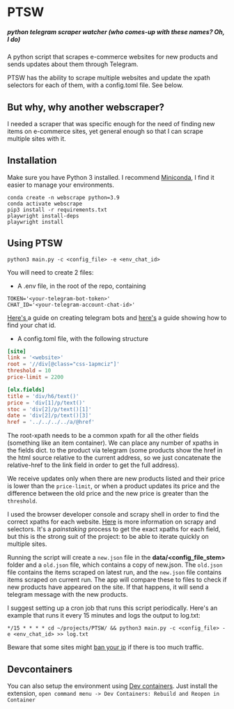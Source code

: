 # PTSW
##### *python telegram scraper watcher (who comes-up with these names? Oh, I do)*

A python script that scrapes e-commerce websites for new products and sends updates about them through Telegram.

PTSW has the ability to scrape multiple websites and update the xpath selectors for each of them, with a config.toml file. See below.

## But why, why another webscraper?
I needed a scraper that was specific enough for the need of finding new items on e-commerce sites, yet general enough so that I can scrape multiple sites with it.

## Installation
Make sure you have Python 3 installed. I recommend [Miniconda]( https://docs.conda.io/en/latest/miniconda.html ), I find it easier to manage your environments.

```
conda create -n webscrape python=3.9
conda activate webscrape
pip3 install -r requirements.txt
playwright install-deps
playwright install
```

## Using PTSW
```
python3 main.py -c <config_file> -e <env_chat_id>
```

You will need to create 2 files:
* A .env file, in the root of the repo, containing
```
TOKEN='<your-telegram-bot-token>'
CHAT_ID='<your-telegram-account-chat-id>'
```
[ Here's ](https://core.telegram.org/bots#6-botfather) a guide on creating telegram bots and [here's](https://stackoverflow.com/questions/32423837/telegram-bot-how-to-get-a-group-chat-id) a guide showing how to find your chat id.

* A config.toml file, with the following structure
```toml
[site]
link = '<website>'
root = '//div[@class="css-1apmciz"]'
threshold = 10
price-limit = 2200

[olx.fields]
title = 'div/h6/text()'
price = 'div[1]/p/text()'
stoc = 'div[2]/p/text()[1]'
date = 'div[2]/p/text()[3]'
href = '../../../../a/@href'
```
The root-xpath needs to be a common xpath for all the other fields (something like an item container). We can place any number of xpaths in the fields dict.
to the product via telegram (some products show the href in the html source relative to the current address, so we just concatenate the relative-href to the link field in order to get the full address).

We receive updates only when there are new products listed and their price is lower than the `price-limit`, or when a product updates its price and the difference between the old price and the new price is greater than the `threshold`.


I used the browser developer console and scrapy shell in order to find the correct xpaths for each website. [Here](https://docs.scrapy.org/en/latest/topics/selectors.html) is more information on scrapy and selectors. It's a _painstaking_ process to get the exact xpaths for each field, but this is the strong suit of the project: to be able to iterate quickly on multiple sites.


Running the script will create a `new.json` file in the **data/<config_file_stem>** folder and a `old.json` file, which contains a copy of new.json. The `old.json` file contains the items scraped on latest run, and the `new.json` file contains items scraped on current run. The app will compare these to files to check if new products have appeared on the site. If that happens, it will send a telegram message with the new products.

I suggest setting up a cron job that runs this script periodically. Here's an example that runs it every 15 minutes and logs the output to log.txt:

```
*/15 * * * * cd ~/projects/PTSW/ && python3 main.py -c <config_file> -e <env_chat_id> >> log.txt
```

Beware that some sites might [ban your ip](https://docs.scrapy.org/en/latest/topics/practices.html#avoiding-getting-banned) if there is too much traffic.

## Devcontainers

You can also setup the environment using [Dev containers](https://marketplace.visualstudio.com/items?itemName=ms-vscode-remote.remote-containers). Just install the extension, `open command menu -> Dev Containers: Rebuild and Reopen in Container`
